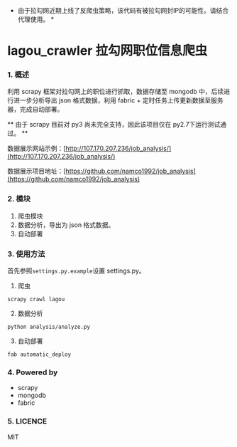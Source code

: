 * 由于拉勾网近期上线了反爬虫策略，该代码有被拉勾网封IP的可能性。请结合代理使用。 *

# lagou_crawler 拉勾网职位信息爬虫
### 1. 概述
利用 scrapy 框架对拉勾网上的职位进行抓取，数据存储至 mongodb 中，后续进行进一步分析导出 json 格式数据，利用 fabric + 定时任务上传更新数据至服务器，完成自动部署。

** 由于 scrapy 目前对 py3 尚未完全支持，因此该项目仅在 py2.7下运行测试通过。 **

数据展示网站示例：[http://107.170.207.236/job_analysis/](http://107.170.207.236/job_analysis/)

数据展示项目地址：[https://github.com/namco1992/job_analysis](https://github.com/namco1992/job_analysis)

### 2. 模块
1. 爬虫模块
2. 数据分析，导出为 json 格式数据。
3. 自动部署

### 3. 使用方法
首先参照`settings.py.example`设置 settings.py。

1. 爬虫
```shell
scrapy crawl lagou
```
2. 数据分析
```shell
python analysis/analyze.py
```

3. 自动部署
```shell
fab automatic_deploy
```

### 4. Powered by
- scrapy
- mongodb
- fabric

### 5. LICENCE
MIT

